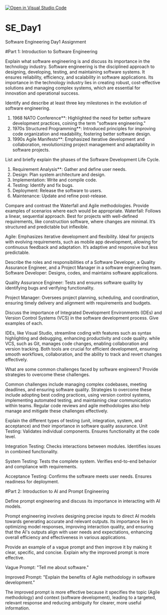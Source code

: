 [![Open in Visual Studio Code](https://classroom.github.com/assets/open-in-vscode-2e0aaae1b6195c2367325f4f02e2d04e9abb55f0b24a779b69b11b9e10269abc.svg)](https://classroom.github.com/online_ide?assignment_repo_id=15573625&assignment_repo_type=AssignmentRepo)
# SE_Day1
Software Engineering Day1 Assignment

#Part 1: Introduction to Software Engineering

Explain what software engineering is and discuss its importance in the technology industry.
Software engineering is the disciplined approach to designing, developing, testing, and maintaining software systems. It ensures reliability, efficiency, and scalability in software applications. Its importance in the technology industry lies in creating robust, cost-effective solutions and managing complex systems, which are essential for innovation and operational success.


Identify and describe at least three key milestones in the evolution of software engineering.
1. 1968 NATO Conference**: Highlighted the need for better software development practices, coining the term "software engineering."
2. 1970s Structured Programming**: Introduced principles for improving code organization and readability, fostering better software design.
3. 1990s Agile Manifesto**: Emphasized iterative development and collaboration, revolutionizing project management and adaptability in software projects.


List and briefly explain the phases of the Software Development Life Cycle.
1. Requirement Analysis**: Gather and define user needs.
2. Design: Plan system architecture and design.
3. Implementation: Write and compile code.
4. Testing: Identify and fix bugs.
5. Deployment: Release the software to users.
6. Maintenance: Update and refine post-release.


Compare and contrast the Waterfall and Agile methodologies. Provide examples of scenarios where each would be appropriate.
Waterfall: Follows a linear, sequential approach. Best for projects with well-defined requirements, like construction software, where changes are minimal. It’s structured and predictable but inflexible.

Agile: Emphasizes iterative development and flexibility. Ideal for projects with evolving requirements, such as mobile app development, allowing for continuous feedback and adaptation. It’s adaptive and responsive but less predictable.


Describe the roles and responsibilities of a Software Developer, a Quality Assurance Engineer, and a Project Manager in a software engineering team.
Software Developer: Designs, codes, and maintains software applications. 

Quality Assurance Engineer: Tests and ensures software quality by identifying bugs and verifying functionality.

Project Manager: Oversees project planning, scheduling, and coordination, ensuring timely delivery and alignment with requirements and budgets.


Discuss the importance of Integrated Development Environments (IDEs) and Version Control Systems (VCS) in the software development process. Give examples of each.

IDEs, like Visual Studio, streamline coding with features such as syntax highlighting and debugging, enhancing productivity and code quality.
while VCS, such as Git, manages code changes, enabling collaboration and version tracking. Both tools are crucial for efficient development, ensuring smooth workflows, collaboration, and the ability to track and revert changes effectively.


What are some common challenges faced by software engineers? Provide strategies to overcome these challenges.

Common challenges include managing complex codebases, meeting deadlines, and ensuring software quality. Strategies to overcome these include adopting best coding practices, using version control systems, implementing automated testing, and maintaining clear communication within teams. Regular code reviews and agile methodologies also help manage and mitigate these challenges effectively.

Explain the different types of testing (unit, integration, system, and acceptance) and their importance in software quality assurance.
Unit Testing: Validates individual components. Ensures functionality at the code level.

Integration Testing: Checks interactions between modules. Identifies issues in combined functionality.

System Testing: Tests the complete system. Verifies end-to-end behavior and compliance with requirements.

Acceptance Testing: Confirms the software meets user needs. Ensures readiness for deployment.

#Part 2: Introduction to AI and Prompt Engineering


Define prompt engineering and discuss its importance in interacting with AI models.

Prompt engineering involves designing precise inputs to direct AI models towards generating accurate and relevant outputs. Its importance lies in optimizing model responses, improving interaction quality, and ensuring that the AI's outputs align with user needs and expectations, enhancing overall efficiency and effectiveness in various applications.

Provide an example of a vague prompt and then improve it by making it clear, specific, and concise. Explain why the improved prompt is more effective.

Vague Prompt: "Tell me about software."

Improved Prompt: "Explain the benefits of Agile methodology in software development."

The improved prompt is more effective because it specifies the topic (Agile methodology) and context (software development), leading to a targeted, relevant response and reducing ambiguity for clearer, more useful information.
